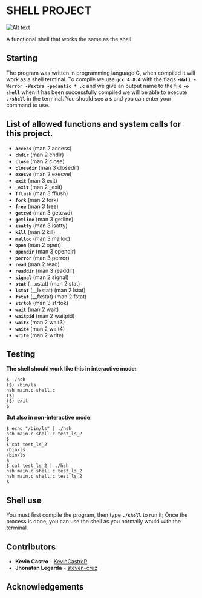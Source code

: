 # SHELL PROJECT

![Alt text](https://s3.amazonaws.com/intranet-projects-files/holbertonschool-low_level_programming/235/shell.jpeg)

A functional shell that works the same as the shell

## Starting

The program was written in programming language C, when compiled it will work as
a shell terminal. To compile we use **``gcc 4.8.4``** with the flags **``-Wall -Werror
-Wextra -pedantic * .c``** and we give an output name to the file **``-o shell``**
when it has been successfully compiled we will be able to execute **``./shell``**
in the terminal. You should see a **``$``** and you can enter your command to use.

## List of allowed functions and system calls for this project.

- **``access``** (man 2 access)
- **``chdir``** (man 2 chdir)
- **``close``** (man 2 close)
- **``closedir``** (man 3 closedir)
- **``execve``** (man 2 execve)
- **``exit``** (man 3 exit)
- **``_exit``** (man 2 _exit)
- **``fflush``** (man 3 fflush)
- **``fork``** (man 2 fork)
- **``free``** (man 3 free)
- **``getcwd``** (man 3 getcwd)
- **``getline``** (man 3 getline)
- **``isatty``** (man 3 isatty)
- **``kill``** (man 2 kill)
- **``malloc``** (man 3 malloc)
- **``open``** (man 2 open)
- **``opendir``** (man 3 opendir)
- **``perror``** (man 3 perror)
- **``read``** (man 2 read)
- **``readdir``** (man 3 readdir)
- **``signal``** (man 2 signal)
- **``stat``** (__xstat) (man 2 stat)
- **``lstat``** (__lxstat) (man 2 lstat)
- **``fstat``** (__fxstat) (man 2 fstat)
- **``strtok``** (man 3 strtok)
- **``wait``** (man 2 wait)
- **``waitpid``** (man 2 waitpid)
- **``wait3``** (man 2 wait3)
- **``wait4``** (man 2 wait4)
- **``write``** (man 2 write)

## Testing

**The shell should work like this in interactive mode:**
```
$ ./hsh
($) /bin/ls
hsh main.c shell.c
($)
($) exit
$
```

**But also in non-interactive mode:**
```
$ echo "/bin/ls" | ./hsh
hsh main.c shell.c test_ls_2
$
$ cat test_ls_2
/bin/ls
/bin/ls
$
$ cat test_ls_2 | ./hsh
hsh main.c shell.c test_ls_2
hsh main.c shell.c test_ls_2
$
```
## Shell use

You must first compile the program, then type **``./shell``** to run it;
Once the process is done, you can use the shell as you normally would with the
terminal.

## Contributors
* **Kevin Castro** - [KevinCastroP](https://github.com/KevinCastroP)
* **Jhonatan Legarda** - [steven-cruz](https://github.com/steven-cruz)

## Acknowledgements